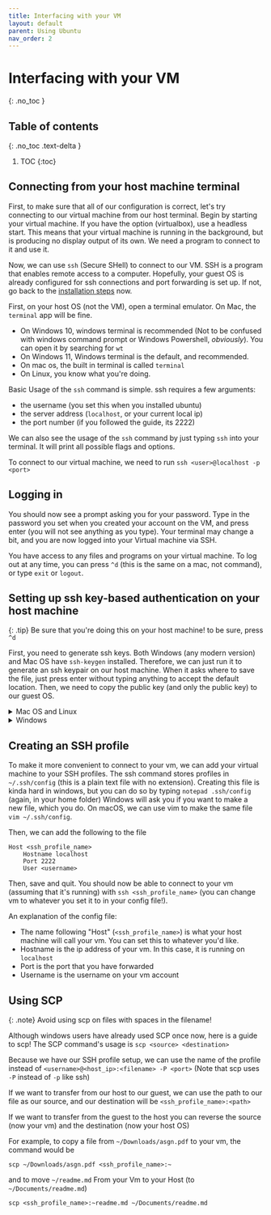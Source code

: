 ```yaml
---
title: Interfacing with your VM
layout: default
parent: Using Ubuntu
nav_order: 2
---
```


# Interfacing with your VM

{: .no_toc }

## Table of contents

{: .no_toc .text-delta }

1. TOC
   {:toc}

## Connecting from your host machine terminal

First, to make sure that all of our configuration is correct, let's try connecting to our virtual machine from our host terminal. Begin by starting your virtual machine. If you have the option (virtualbox), use a headless start. This means that your virtual machine is running in the background, but is producing no display output of its own. We need a program to connect to it and use it.

Now, we can use `ssh` (Secure SHell) to connect to our VM. SSH is a program that enables remote access to a computer. Hopefully, your guest OS is already configured for ssh connections and port forwarding is set up. If not, go back to the [installation steps](/vm_setup/) now.

First, on your host OS (not the VM), open a terminal emulator. On Mac, the `terminal` app will be fine.

- On Windows 10, windows terminal is recommended (Not to be confused with windows command prompt or Windows Powershell, _obviously_). You can open it by searching for `wt`
- On Windows 11, Windows terminal is the default, and recommended.
- On mac os, the built in terminal is called `terminal`
- On Linux, you know what you're doing.

Basic Usage of the `ssh` command is simple. ssh requires a few arguments:

- the username (you set this when you installed ubuntu)
- the server address (`localhost`, or your current local ip)
- the port number (if you followed the guide, its 2222)

We can also see the usage of the `ssh` command by just typing `ssh` into your terminal. It will print all possible flags and options.

To connect to our virtual machine, we need to run `ssh <user>@localhost -p <port>`

## Logging in

You should now see a prompt asking you for your password. Type in the password you set when you created your account on the VM, and press enter (you will not see anything as you type). Your terminal may change a bit, and you are now logged into your Virtual machine via SSH.

You have access to any files and programs on your virtual machine. To log out at any time, you can press `^d` (this is the same on a mac, not command), or type `exit` or `logout`.

## Setting up ssh key-based authentication on your host machine

{: .tip}
Be sure that you're doing this on your host machine! to be sure, press `^d`

First, you need to generate ssh keys. Both Windows (any modern version) and Mac OS have `ssh-keygen` installed. Therefore, we can just run it to generate an ssh keypair on our host machine. When it asks where to save the file, just press enter without typing anything to accept the default location. Then, we need to copy the public key (and only the public key) to our guest OS.

<details>
<summary>Mac OS and Linux</summary>

We can use the <code>ssh-copy-id</code> command to do this!

<br><br>

<code>ssh-copy-id -p 2222 &lt;VM username&gt;@localhost </code>
<br>

</details>

<details>
<summary>Windows</summary>
<ul>
<li>Make sure you're in your windows home folder. This is <code>C:\Users\Username</code> <br>
If you are somewhere else, you can enter that folder by typing <code>cd C:\Users\username</code>
</li>

<li>First, we must use <code>scp</code> to copy your id_rsa.pub file to linux. <br> 
You can do that by using the scp command as follows (in your windows home folder): <br>
<code>scp -P 2222 .ssh/id_rsa.pub &lt;VM_username&gt;@localhost:~ </code><br>
Note that the <code>-P</code> flag is capitalized, unlike in ssh where it's lowercase. 
</li>

<li> Then, ssh into your linux vm as shown in "Logging in"</li>
<li> Finally type <code> cat id_rsa.pub >> .ssh/authorized_keys</code> to copy your rsa public key to the authorized keys file on your VM.</li>
<li> You can now delete the file  <code>~/id_rsa.pub</code> </li>
</ul>

</details>

## Creating an SSH profile

To make it more convenient to connect to your vm, we can add your virtual machine to your SSH profiles. The ssh command stores profiles in `~/.ssh/config` (this is a plain text file with no extension). Creating this file is kinda hard in windows, but you can do so by typing `notepad .ssh/config` (again, in your home folder) Windows will ask you if you want to make a new file, which you do. On macOS, we can use vim to make the same file `vim ~/.ssh/config`.

Then, we can add the following to the file

    Host <ssh_profile_name>
        Hostname localhost
        Port 2222
        User <username>

Then, save and quit. You should now be able to connect to your vm (assuming that it's running) with `ssh <ssh_profile_name>` (you can change vm to whatever you set it to in your config file!).

An explanation of the config file:

- The name following "Host" (`<ssh_profile_name>`) is what your host machine will call your vm. You can set this to whatever you'd like.
- Hostname is the ip address of your vm. In this case, it is running on `localhost`
- Port is the port that you have forwarded
- Username is the username on your vm account

## Using SCP

{: .note}
Avoid using scp on files with spaces in the filename!

Although windows users have already used SCP once now, here is a guide to scp!
The SCP command's usage is `scp <source> <destination>`

Because we have our SSH profile setup, we can use the name of the profile instead of `<username>@<host_ip>:<filename> -P <port>` (Note that scp uses `-P` instead of `-p` like ssh)

If we want to transfer from our host to our guest, we can use the path to our file as our source, and our destination will be `<ssh_profile_name>:<path>`

If we want to transfer from the guest to the host you can reverse the source (now your vm) and the destination (now your host OS)

For example, to copy a file from `~/Downloads/asgn.pdf` to your vm, the command would be

`scp ~/Downloads/asgn.pdf <ssh_profile_name>:~`

and to move `~/readme.md` From your Vm to your Host (to `~/Documents/readme.md`)

`scp <ssh_profile_name>:~readme.md ~/Documents/readme.md`
